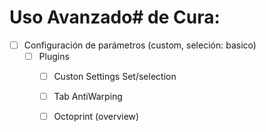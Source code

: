# Uso Avanzado# de Cura:
- [ ] Configuración de parámetros (custom, seleción: basico)
  - [ ] Plugins
    - [ ] Custon Settings Set/selection
    - [ ] Tab AntiWarping
    - [ ] Octoprint (overview)
    
  
